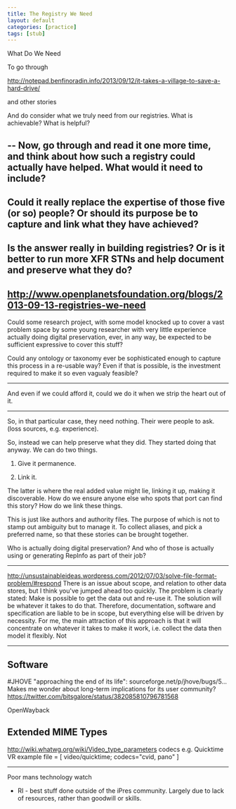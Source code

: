 ```yaml
---
title: The Registry We Need
layout: default
categories: [practice]
tags: [stub]
---
```


What Do We Need

To go through

http://notepad.benfinoradin.info/2013/09/12/it-takes-a-village-to-save-a-hard-drive/

and other stories

And do consider what we truly need from our registries. What is achievable? What is helpful?

--
Now, go through and read it one more time, and think about how such a registry could actually have helped. What would it need to include?
--
Could it really replace the expertise of those five (or so) people? Or should its purpose be to capture and link what they have achieved?
--
Is the answer really in building registries? Or is it better to run more XFR STNs and help document and preserve what they do?
--
http://www.openplanetsfoundation.org/blogs/2013-09-13-registries-we-need
--

Could some research project, with some model knocked up to cover a vast problem space by some young researcher with very little experience actually doing digital preservation, ever, in any way, be expected to be sufficient expressive to cover this stuff?

Could any ontology or taxonomy ever be sophisticated enough to capture this process in a re-usable way? Even if that is possible, is the investment required to make it so even vagualy feasible?

---

And even if we could afford it, could we do it when we strip the heart out of it.

---

So, in that particular case, they need nothing. Their were people to ask. (loss sources, e.g. experience).

So, instead we can help preserve what they did. They started doing that anyway. We can do two things.  

1. Give it permanence.

2. Link it.

The latter is where the real added value might lie, linking it up, making it discoverable. How do we ensure anyone else who spots that port can find this story? How do we link these things.

This is just like authors and authority files. The purpose of which is not to stamp out ambiguity but to manage it. To collect aliases, and pick a preferred name, so that these stories can be brought together.

Who is actually doing digital preservation? And who of those is actually using or generating RepInfo as part of their job?

---
 
http://unsustainableideas.wordpress.com/2012/07/03/solve-file-format-problem/#respond
There is an issue about scope, and relation to other data stores, but I think you've jumped ahead too quickly. The problem is clearly stated: Make is possible to get the data out and re-use it. The solution will be whatever it takes to do that. Therefore, documentation, software and specification are liable to be in scope, but everything else will be driven by necessity. For me, the main attraction of this approach is that it will concentrate on whatever it takes to make it work, i.e. collect the data then model it flexibly. Not 

---

Software
--------

#JHOVE "approaching the end of its life": sourceforge.net/p/jhove/bugs/5… Makes me wonder about long-term implications for its user community?
https://twitter.com/bitsgalore/status/382085810796781568

OpenWayback

Extended MIME Types
-------------------

http://wiki.whatwg.org/wiki/Video_type_parameters
codecs
e.g. Quicktime VR example file = [ video/quicktime; codecs="cvid, pano" ]

---

Poor mans technology watch

* RI - best stuff done outside of the iPres community. Largely due to lack of resources, rather than goodwill or skills.

